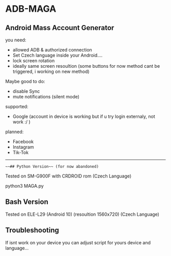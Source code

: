 # ADB-MAGA
## Android Mass Account Generator
you need:
 - allowed ADB & authorized connection
 - Set Czech language inside your Android....
 - lock screen rotation
 - ideally same screen resoultion (some buttons for now method cant be triggered, i working on new method)

Maybe good to do:
 - disable Sync 
 - mute notifications (silent mode)
 
supported:  
 - Google
    (account in device is working but if u try login externaly, not work :/ )

planned:  
- Facebook  
- Instagram  
- Tik-Tok  

---
	~~## Python Version~~ (for now abandoned)
Tested on SM-G900F with CRDROID rom (Czech Language)  

python3 MAGA.py  




## Bash Version
Tested on ELE-L29 (Android 10) (resoultion 1560x720) (Czech Language)

## Troubleshooting
If isnt work on your device
you can adjust script for 
yours device and language...














